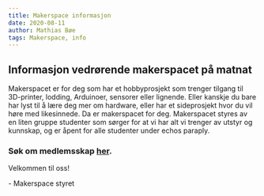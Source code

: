 ```yaml
---
title: Makerspace informasjon
date: 2020-08-11
author: Mathias Bøe
tags: Makerspace, info
---
```


## Informasjon vedrørende makerspacet på matnat
Makerspacet er for deg som har et hobbyprosjekt som trenger tilgang til 3D-printer, lodding, Arduinoer, sensorer eller lignende. Eller kanskje du bare har lyst til å lære deg mer om hardware, eller har et sideprosjekt hvor du vil høre med likesinnede. Da er makerspacet for deg. Makerspacet styres av en liten gruppe studenter som sørger for at vi har alt vi trenger av utstyr og kunnskap, og er åpent for alle studenter under echos paraply.

### Søk om medlemsskap [her](http://bit.ly/echomakerspace).

Velkommen til oss!

\- Makerspace styret